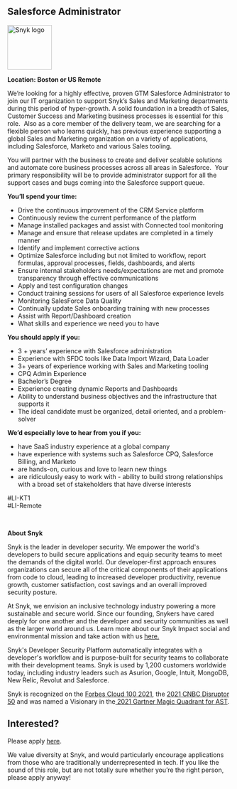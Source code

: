 Salesforce Administrator
---

<img src="https://res.cloudinary.com/snyk/image/upload/v1537345894/press-kit/brand/logo-black.png" width="100" alt="Snyk logo" />

<p><strong>Location: Boston or US Remote</strong></p>
<p><span style="font-weight: 400;">We’re looking for a highly effective, proven GTM Salesforce Administrator to join our IT organization to support Snyk’s Sales and Marketing departments during this period of hyper-growth. A solid foundation in a breadth of Sales, Customer Success and Marketing business processes is essential for this role.&nbsp; Also as a core member of the delivery team, we are searching for a flexible person who learns quickly, has previous experience supporting a global Sales and Marketing organization on a variety of applications, including Salesforce, Marketo and various Sales tooling.</span></p>
<p><span style="font-weight: 400;">You will partner with the business to create and deliver scalable solutions and automate core business processes across all areas in Salesforce.&nbsp; Your primary responsibility will be to provide administrator support for all the support cases and bugs coming into the Salesforce support queue.&nbsp;</span></p>
<p><strong>You’ll spend your time:</strong></p>
<ul>
<li style="font-weight: 400;"><span style="font-weight: 400;">Drive the continuous improvement of the CRM Service platform</span></li>
<li style="font-weight: 400;"><span style="font-weight: 400;">Continuously review the current performance of the platform</span></li>
<li style="font-weight: 400;"><span style="font-weight: 400;">Manage installed packages and assist with Connected tool monitoring</span></li>
<li style="font-weight: 400;"><span style="font-weight: 400;">Manage and ensure that release updates are completed in a timely manner</span></li>
<li style="font-weight: 400;"><span style="font-weight: 400;">Identify and implement corrective actions</span></li>
<li style="font-weight: 400;"><span style="font-weight: 400;">Optimize Salesforce including but not limited to workflow, report formulas, approval processes, fields, dashboards, and alerts</span></li>
<li style="font-weight: 400;"><span style="font-weight: 400;">Ensure internal stakeholders needs/expectations are met and promote transparency through effective communications</span></li>
<li style="font-weight: 400;"><span style="font-weight: 400;">Apply and test configuration changes</span></li>
<li style="font-weight: 400;"><span style="font-weight: 400;">Conduct training sessions for users of all Salesforce experience levels</span></li>
<li style="font-weight: 400;"><span style="font-weight: 400;">Monitoring SalesForce Data Quality</span></li>
<li style="font-weight: 400;"><span style="font-weight: 400;">Continually update Sales onboarding training with new processes</span></li>
<li style="font-weight: 400;"><span style="font-weight: 400;">Assist with Report/Dashboard creation</span></li>
<li style="font-weight: 400;"><span style="font-weight: 400;">What skills and experience we need you to have</span></li>
</ul>
<p><strong>You should apply if you:</strong></p>
<ul>
<li style="font-weight: 400;"><span style="font-weight: 400;">3 + years’ experience with Salesforce administration</span></li>
<li style="font-weight: 400;"><span style="font-weight: 400;">Experience with SFDC tools like Data Import Wizard, Data Loader</span></li>
<li style="font-weight: 400;"><span style="font-weight: 400;">3+ years of experience working with Sales and Marketing tooling</span></li>
<li style="font-weight: 400;"><span style="font-weight: 400;">CPQ Admin Experience</span></li>
<li style="font-weight: 400;"><span style="font-weight: 400;">Bachelor’s Degree</span></li>
<li style="font-weight: 400;"><span style="font-weight: 400;">Experience creating dynamic Reports and Dashboards</span></li>
<li style="font-weight: 400;"><span style="font-weight: 400;">Ability to understand business objectives and the infrastructure that supports it</span></li>
<li style="font-weight: 400;"><span style="font-weight: 400;">The ideal candidate must be organized, detail oriented, and a problem-solver</span></li>
</ul>
<p><strong>We’d especially love to hear from you if you:</strong></p>
<ul>
<li style="font-weight: 400;"><span style="font-weight: 400;">have SaaS industry experience at a global company</span></li>
<li style="font-weight: 400;"><span style="font-weight: 400;">have experience with systems such as Salesforce CPQ, Salesforce Billing, and Marketo</span></li>
<li style="font-weight: 400;"><span style="font-weight: 400;">are hands-on, curious and love to learn new things</span></li>
<li style="font-weight: 400;"><span style="font-weight: 400;">are ridiculously easy to work with - ability to build strong relationships with a broad set of stakeholders that have diverse interests</span></li>
</ul>
<p><span style="font-weight: 400;">#LI-KT1<br>#LI-Remote</span></p>
<p>&nbsp;</p><div class="content-conclusion"><p><strong>About Snyk</strong></p>
<p><span style="font-weight: 400;">Snyk is the leader in developer security. We empower the world's developers to build secure applications and equip security teams to meet the demands of the digital world. Our developer-first approach ensures organizations can secure all of the critical components of their applications from code to cloud, leading to increased developer productivity, revenue growth, customer satisfaction, cost savings and an overall improved security posture.&nbsp;</span></p>
<p><span style="font-weight: 400;">At Snyk, we envision an inclusive technology industry powering a more sustainable and secure world.</span> <span style="font-weight: 400;">Since our founding, Snykers have cared deeply for one another and the developer and security communities as well as the larger world around us. Learn more about our Snyk Impact social and environmental mission and take action with us </span><a href="https://snyk.io/about/snyk-impact/"><span style="font-weight: 400;">here.</span></a></p>
<p><span style="font-weight: 400;">Snyk's Developer Security Platform automatically integrates with a developer's workflow and is purpose-built for security teams to collaborate with their development teams. Snyk is used by 1,200 customers worldwide today, including industry leaders such as Asurion, Google, Intuit, MongoDB, New Relic, Revolut and Salesforce.</span></p>
<p><span style="font-weight: 400;">Snyk is recognized on the </span><a href="https://www.forbes.com/cloud100/#6f24b5ba5f94"><span style="font-weight: 400;">Forbes Cloud 100 2021</span></a><span style="font-weight: 400;">, the </span><a href="https://www.cnbc.com/2021/05/25/these-are-the-2021-cnbc-disruptor-50-companies.html"><span style="font-weight: 400;">2021 CNBC Disruptor 50</span></a><span style="font-weight: 400;"> and was named a Visionary in the</span><a href="https://snyk.io/blog/snyk-visionary-2021-gartner-magic-quadrant-for-ast/"><span style="font-weight: 400;"> 2021 Gartner Magic Quadrant for AST</span></a><span style="font-weight: 400;">.</span></p></div>

Interested?
---

Please apply [here](https://boards.greenhouse.io/snyk/jobs/5789592002#app).

We value diversity at Snyk, and would particularly encourage applications from those who are traditionally underrepresented in tech.
If you like the sound of this role, but are not totally sure whether you’re the right person, please apply anyway!
